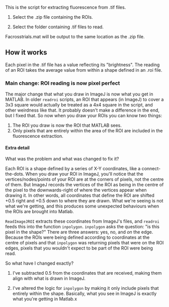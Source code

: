 This is the script for extracting fluorescence from .tif files.

1. Select the .zip file containing the ROIs.

2. Select the folder containing .tif files to read.

Facrosstrials.mat will be output to the same location as the .zip file.

## How it works

Each pixel in the .tif file has a value reflecting its "brightness". The reading of an ROI takes the average value from within a shape defined in an .roi file.

### Main change: ROI reading is now pixel perfect

The major change that what you draw in ImageJ is now what you get in MATLAB. In older `readroi` scripts, an ROI that appears (in ImageJ) to cover a 3x3 square would actually be treated as a 4x4 square in the script, and other weirdness like that. It probably doesn't make a difference in the end, but I fixed that. So now when you draw your ROIs you can know two things:

1. The ROI you draw is now the ROI that MATLAB sees.
2. Only pixels that are entirely within the area of the ROI are included in the fluorescence extraction.

#### Extra detail

What was the problem and what was changed to fix it?

Each ROI is a shape defined by a series of X-Y coordinates, like a connect-the-dots. When you draw your ROI in ImageJ, you'll notice that the vertices/nodes/points of your ROI are at the corners of pixels, not the centre of them. But ImageJ records the vertices of the ROI as being in the centre of the pixel to the downwards-right of where the vertices appear when drawing it. In other words, all coordinates that define the ROI are shifted +0.5 right and +0.5 down to where they are drawn. What we're seeing is not what we're getting, and this produces some unexpected behaviours when the ROIs are brought into Matlab.

`ReadImageJROI` extracts these coordinates from ImageJ's files, and `readroi` feeds this into the function `inpolygon`. `inpolygon` asks the question: "is this pixel in the shape?" There are three answers: yes, no, and *on* the edge. Because the ROIs were being defined according to coordinates at the centre of pixels and that `inpolygon` was returning pixels that were on the ROI edges, pixels that you wouldn't expect to be part of the ROI were being read.

So what have I changed exactly? 

1. I've subtracted 0.5 from the coordinates that are received, making them align with what is drawn in ImageJ.

2. I've altered the logic for `inpolygon` by making it only include pixels that entirely within the shape. Basically, what you see in ImageJ is exactly what you're getting in Matlab.x
